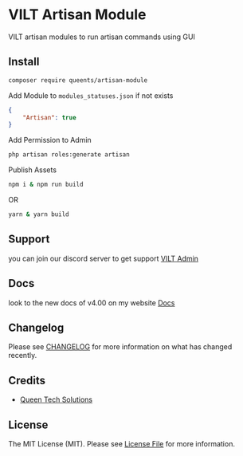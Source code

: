 # VILT Artisan Module

VILT artisan modules to run artisan commands using GUI

## Install

```bash
composer require queents/artisan-module
```
Add Module to `modules_statuses.json` if not exists

```json
{
    "Artisan": true
}
```

Add Permission to Admin

```bash
php artisan roles:generate artisan
```

Publish Assets

```bash
npm i & npm run build
```

OR

```bash
yarn & yarn build
```

## Support

you can join our discord server to get support [VILT Admin](https://discord.gg/HUNYbgKDdx)

## Docs

look to the new docs of v4.00 on my website [Docs](https://vilt.3x1.io/docs/)

## Changelog

Please see [CHANGELOG](CHANGELOG.md) for more information on what has changed recently.

## Credits

- [Queen Tech Solutions](https://github.com/queents)

## License

The MIT License (MIT). Please see [License File](LICENSE.md) for more information.

